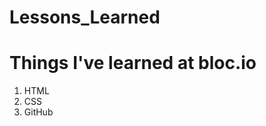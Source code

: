 # Lessons_Learned
<html>
  <h1>Things I've learned at bloc.io</h1>
  <ol>
    <li>HTML</li>
    <li>CSS</li>
    <li>GitHub</li>
  </ol>
</html>
